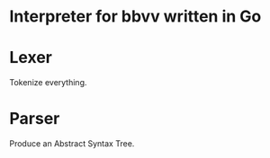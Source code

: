 # Interpreter for bbvv written in Go

# Lexer

Tokenize everything.

# Parser

Produce an Abstract Syntax Tree.
